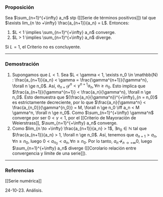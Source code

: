 ### Proposición

Sea $\sum_{n=1}^{+\infty} a_n$ stp ([[Serie de términos positivos]]) tal que $\exists lim_{n \to +\infty} \frac{a_{n+1}}{a_n} = L$. Entonces:
1. $L < 1 \implies \sum_{n=1}^{+\infty} a_n$ converge.
2. $L > 1 \implies \sum_{n=1}^{+\infty} a_n$ diverge.

Si $L=1$, el Criterio no es concluyente.

---
### Demostración

1. Supongamos que $L<1$. Sea $L < \gamma < 1, \exists n_0 \in \mathbb{N} : \frac{a_{n+1}}{a_n} < \gamma = \frac{\gamma^{n+1}}{\gamma^n}, \forall n \ge n_0$. Así, $a_{n+1} \gamma^n < \gamma^{n+1} a_n, \forall n \ge n_0$. Esto implica que $\frac{a_{n+1}}{\gamma^{n+1}} < \frac{a_n}{\gamma^n}, \forall n \ge n_0$. Esto demuestra que $(\frac{a_n}{\gamma^n})^{+\infty}_{n = n_0}$ es estrictamente decreciente, por  lo que $\frac{a_n}{\gamma^n} < \frac{a_{n_0}}{\gamma^{n_0}} = M, \forall n \ge n_0 \iff a_n < M \gamma^n, \forall n \ge n_0$. Como $\sum_{n=1}^{+\infty} \gamma^n$ converge por ser $0 < \gamma < 1$, por el [[Criterio de Mayoración de Weierstrass]], $\sum_{n=1}^{+\infty} a_n$ converge.
2. Como $lim_{n \to +\infty} \frac{a_{n+1}}{a_n} > 1$, $\exists n_0 \in \mathbb{N}$ tal que $\frac{a_{n+1}}{a_n} > 1, \forall n \ge n_0$. Así, tenemos que $a_{n+1} > a_n, \forall n \ge n_0$, luego $0 < a_{n_0} < a_n, \forall n \ge n_0$. Por lo tanto, $a_n \not \to_{n \to +\infty} 0$, luego $\sum_{n=1}^{+\infty} a_n$ diverge ([[Corolario relación entre convergencia y límite de una serie]]).

---
### Referencias

[[Serie numérica]]

24-10-23. Análisis.